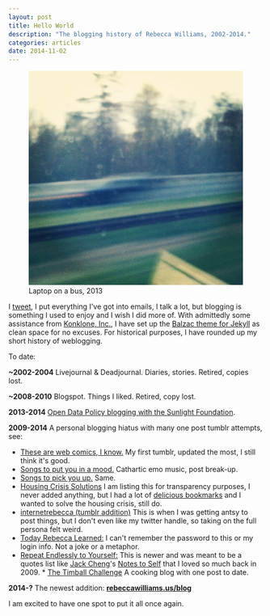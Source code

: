```yaml
---
layout: post
title: Hello World
description: "The blogging history of Rebecca Williams, 2002-2014."
categories: articles
date: 2014-11-02
---
```

<figure>
	<img src="/images/blur.jpg">
	<figcaption>Laptop on a bus, 2013</figcaption>
</figure>

I [tweet](https://twitter.com/internetrebecca), I put everything I've got into emails, I talk a lot, but blogging is something I used to enjoy and I wish I did more of. With admittedly some assistance from [Konklone, Inc.](https://konklone.com/), I have set up the [Balzac theme for Jekyll](http://jekyll.gtat.me/about/) as clean space for no excuses. For historical purposes, I have rounded up my short history of weblogging. 

To date:

**~2002-2004** Livejournal & Deadjournal. Diaries, stories. Retired, copies lost.  

**~2008-2010** Blogspot. Things I liked. Retired, copy lost.  

**2013-2014** [Open Data Policy blogging with the Sunlight Foundation](https://sunlightfoundation.com/blog/author/rwilliams/).  

**2009-2014** A personal blogging hiatus with many one post tumblr attempts, see:  

* [These are web comics, I know.](http://thesearewebcomicsiknow.tumblr.com/) My first tumblr, updated the most, I still think it's good. 
* [Songs to put you in a mood.](http://songstoputyouinamood.tumblr.com/) Cathartic emo music, post break-up.  
* [Songs to pick you up.](http://songstopickyouup.tumblr.com/) Same.  
*  [Housing Crisis Solutions](http://housingcrisissolutions.tumblr.com/) I am listing this for transparency purposes, I never added anything, but I had a lot of [delicious bookmarks](https://delicious.com/thisisdumbiknow/tag_bundle/PlanningThesis) and I wanted to solve the housing crisis, still do.   
* [internetrebecca (tumblr addition)](http://internetrebecca.tumblr.com/) This is when I was getting antsy to post things, but I don't even like my twitter handle, so taking on the full persona felt weird.  
* [Today Rebecca Learned:](http://todayrebeccalearned.tumblr.com/) I can't remember the password to this or my login info. Not a joke or a metaphor.  
* [Repeat Endlessly to Yourself:](http://repeatendlesslytoyourself.tumblr.com/) This is newer and was meant to be a quotes list like [Jack Cheng](http://jackcheng.com/)'s [Notes to Self](https://web.archive.org/web/20090317095650/http://jackcheng.tumblr.com/) that I loved so much back in 2009. * [The Timball Challenge](http://thetimballchallenge.tumblr.com/) A cooking blog with one post to date.  

**2014-?** The newest addition: **[rebeccawilliams.us/blog](http://rebeccawilliams.us/blog)** 

I am excited to have one spot to put it all once again. 


